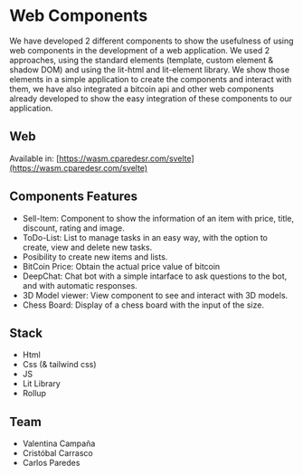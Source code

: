 # Web Components

We have developed 2 different components to show the usefulness of using web components in the development of a web application. We used 2 approaches, using the standard elements (template, custom element & shadow DOM) and using the lit-html and lit-element library. We show those elements in a simple application to create the components and interact with them, we have also integrated a bitcoin api and other web components already developed to show the easy integration of these components to our application. 

## Web
Available in: [https://wasm.cparedesr.com/svelte](https://wasm.cparedesr.com/svelte)

## Components Features
- Sell-Item: Component to show the information of an item with price, title, discount, rating and image.
- ToDo-List: List to manage tasks in an easy way, with the option to create, view and delete new tasks.
- Posibility to create new items and lists.
- BitCoin Price: Obtain the actual price value of bitcoin
- DeepChat: Chat bot with a simple intarface to ask questions to the bot, and with automatic responses. 
- 3D Model viewer: View component to see and interact with 3D models.
- Chess Board: Display of a chess board with the input of the size. 

## Stack

- Html
- Css (& tailwind css) 
- JS
- Lit Library
- Rollup

## Team

- Valentina Campaña
- Cristóbal Carrasco
- Carlos Paredes

